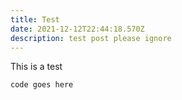 ```yaml
---
title: Test
date: 2021-12-12T22:44:18.570Z
description: test post please ignore
---
```


This is a test

`code goes here`
